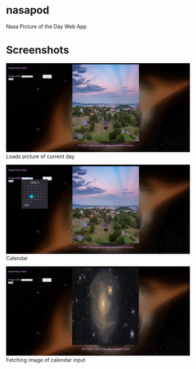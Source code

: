 # nasapod
Nasa Picture of the Day Web App



# Screenshots

![](/screenshots/nasa1.png)
Loads picture of current day





![](/screenshots/nasa2.png)
Calendar





![](/screenshots/nasa3.png)
Fetching image of calendar input
